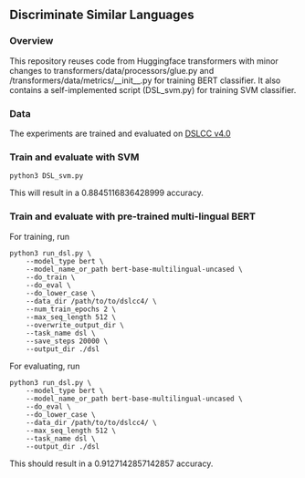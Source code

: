 ## Discriminate Similar Languages  
### Overview
This repository reuses code from Huggingface transformers with minor changes to transformers/data/processors/glue.py and /transformers/data/metrics/\_\_init__.py for training BERT classifier. It also contains a self-implemented script (DSL_svm.py) for training SVM classifier. 

### Data
The experiments are trained and evaluated on  [DSLCC v4.0](http://ttg.uni-saarland.de/resources/DSLCC/)

### Train and evaluate with SVM
```
python3 DSL_svm.py
```
This will result in a 0.8845116836428999 accuracy.

### Train and evaluate with pre-trained multi-lingual BERT

For training, run
```
python3 run_dsl.py \ 
    --model_type bert \
    --model_name_or_path bert-base-multilingual-uncased \
    --do_train \
    --do_eval \
    --do_lower_case \
    --data_dir /path/to/to/dslcc4/ \
    --num_train_epochs 2 \
    --max_seq_length 512 \
    --overwrite_output_dir \
    --task_name dsl \
    --save_steps 20000 \
    --output_dir ./dsl
```

For evaluating, run
``` 
python3 run_dsl.py \
    --model_type bert \
    --model_name_or_path bert-base-multilingual-uncased \
    --do_eval \
    --do_lower_case \
    --data_dir /path/to/to/dslcc4/ \
    --max_seq_length 512 \
    --task_name dsl \
    --output_dir ./dsl
```
This should result in a 0.9127142857142857 accuracy. 